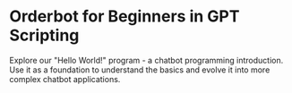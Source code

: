# Orderbot for Beginners in GPT Scripting
Explore our "Hello World!" program - a chatbot programming introduction. Use it as a foundation to understand the basics and evolve it into more complex chatbot applications.
